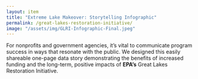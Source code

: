 ```yaml
---
layout: item
title: "Extreme Lake Makeover: Storytelling Infographic"
permalink: /great-lakes-restoration-initiative/
image: "/assets/img/GLRI-Infographic-Final.jpeg"
---
```

For nonprofits and government agencies, it’s vital to communicate program success in ways that resonate with the public. We designed this easily shareable one-page data story demonstrating the benefits of increased funding and the long-term, positive impacts of **EPA’s** Great Lakes Restoration Initiative.